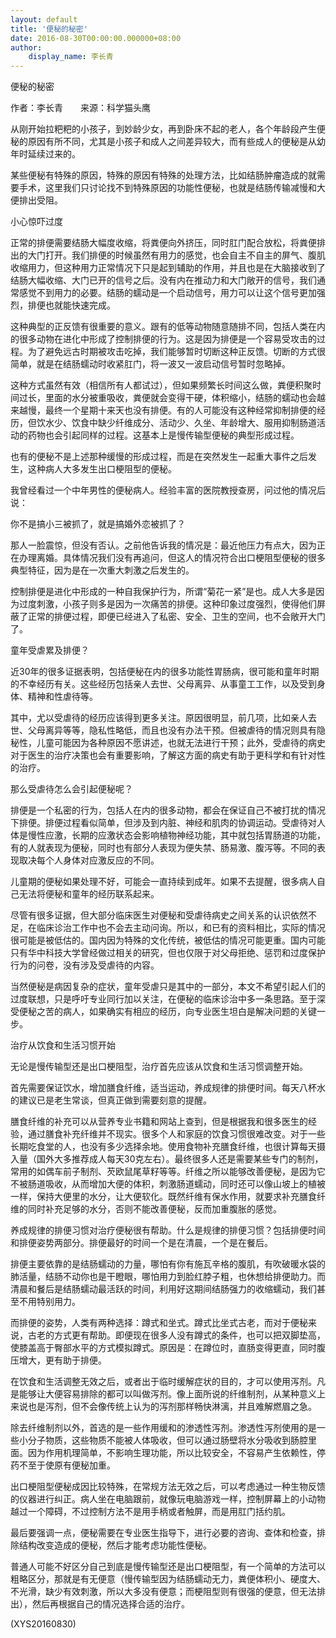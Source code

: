 ```yaml
---
layout: default
title: '便秘的秘密'
date: 2016-08-30T00:00:00.000000+08:00
author:
    display_name: 李长青
---
```


便秘的秘密

作者：李长青　　来源：科学猫头鹰

从刚开始拉粑粑的小孩子，到妙龄少女，再到卧床不起的老人，各个年龄段产生便秘的原因有所不同，尤其是小孩子和成人之间差异较大，而有些成人的便秘是从幼年时延续过来的。

某些便秘有特殊的原因，特殊的原因有特殊的处理方法，比如结肠肿瘤造成的就需要手术，这里我们只讨论找不到特殊原因的功能性便秘，也就是结肠传输减慢和大便排出受阻。

小心惊吓过度

正常的排便需要结肠大幅度收缩，将粪便向外挤压，同时肛门配合放松，将粪便排出的大门打开。我们排便的时候虽然有用力的感觉，也会自主不自主的屏气、腹肌收缩用力，但这种用力正常情况下只是起到辅助的作用，并且也是在大脑接收到了结肠大幅收缩、大门已开的信号之后。没有内在推动力和大门敞开的信号，我们通常感觉不到用力的必要。结肠的蠕动是一个启动信号，用力可以让这个信号更加强烈，排便也就能快速完成。

这种典型的正反馈有很重要的意义。跟有的低等动物随意随排不同，包括人类在内的很多动物在进化中形成了控制排便的行为。这是因为排便是一个容易受攻击的过程。为了避免远古时期被攻击吃掉，我们能够暂时切断这种正反馈。切断的方式很简单，就是在结肠蠕动时收紧肛门，将一波又一波启动信号暂时忽略掉。

这种方式虽然有效（相信所有人都试过），但如果频繁长时间这么做，粪便积聚时间过长，里面的水分被重吸收，粪便就会变得干硬，体积缩小，结肠的蠕动也会越来越慢，最终一个星期十来天也没有排便。有的人可能没有这种经常抑制排便的经历，但饮水少、饮食中缺少纤维成分、活动少、久坐、年龄增大、服用抑制肠道活动的药物也会引起同样的过程。这基本上是慢传输型便秘的典型形成过程。

也有的便秘不是上述那种缓慢的形成过程，而是在突然发生一起重大事件之后发生，这种病人大多发生出口梗阻型的便秘。

我曾经看过一个中年男性的便秘病人。经验丰富的医院教授查房，问过他的情况后说：

你不是搞小三被抓了，就是搞婚外恋被抓了？

那人一脸震惊，但没有否认。之前他告诉我的情况是：最近他压力有点大，因为正在办理离婚。具体情况我们没有再追问，但这人的情况符合出口梗阻型便秘的很多典型特征，因为是在一次重大刺激之后发生的。

控制排便是进化中形成的一种自我保护行为，所谓“菊花一紧”是也。成人大多是因为过度刺激，小孩子则多是因为一次痛苦的排便。这种印象过度强烈，使得他们屏蔽了正常的排便过程，即便已经进入了私密、安全、卫生的空间，也不会敞开大门了。

童年受虐累及排便？

近30年的很多证据表明，包括便秘在内的很多功能性胃肠病，很可能和童年时期的不幸经历有关。这些经历包括亲人去世、父母离异、从事童工工作，以及受到身体、精神和性虐待等。

其中，尤以受虐待的经历应该得到更多关注。原因很明显，前几项，比如亲人去世、父母离异等等，隐私性略低，而且也没有办法干预。但被虐待的情况则具有隐秘性，儿童可能因为各种原因不愿讲述，也就无法进行干预；此外，受虐待的病史对于医生的治疗决策也会有重要影响，了解这方面的病史有助于更科学和有针对性的治疗。

那么受虐待怎么会引起便秘呢？

排便是一个私密的行为，包括人在内的很多动物，都会在保证自己不被打扰的情况下排便。排便过程看似简单，但涉及到内脏、神经和肌肉的协调运动。受虐待对人体是慢性应激，长期的应激状态会影响植物神经功能，其中就包括胃肠道的功能，有的人就表现为便秘，同时也有部分人表现为便失禁、肠易激、腹泻等。不同的表现取决每个人身体对应激反应的不同。

儿童期的便秘如果处理不好，可能会一直持续到成年。如果不去提醒，很多病人自己无法将便秘和童年的经历联系起来。

尽管有很多证据，但大部分临床医生对便秘和受虐待病史之间关系的认识依然不足，在临床诊治工作中也不会去主动问询。所以，和已有的资料相比，实际的情况很可能是被低估的。国内因为特殊的文化传统，被低估的情况可能更重。国内可能只有华中科技大学曾经做过相关的研究，但也仅限于对父母拒绝、惩罚和过度保护行为的问卷，没有涉及受虐待的内容。

当然便秘是病因复杂的症状，童年受虐只是其中的一部分，本文不希望引起人们的过度联想，只是呼吁专业同行加以关注，在便秘的临床诊治中多一条思路。至于深受便秘之苦的病人，如果确实有相应的经历，向专业医生坦白是解决问题的关键一步。

治疗从饮食和生活习惯开始

无论是慢传输型还是出口梗阻型，治疗首先应该从饮食和生活习惯调整开始。

首先需要保证饮水，增加膳食纤维，适当运动，养成规律的排便时间。每天八杯水的建议已是老生常谈，但真正做到需要刻意的提醒。

膳食纤维的补充可以从营养专业书籍和网站上查到，但是根据我和很多医生的经验，通过膳食补充纤维并不现实。很多个人和家庭的饮食习惯很难改变。对于一些长期吃食堂的人，也没有多少选择余地。使用食物补充膳食纤维，也很计算每天摄入量（国外大多推荐成人每天30克左右）。最终很多人还是需要某些专门的制剂，常用的如偶车前子制剂、芡欧鼠尾草籽等等。纤维之所以能够改善便秘，是因为它不被肠道吸收，从而增加大便的体积，刺激肠道蠕动，同时还可以像山坡上的植被一样，保持大便里的水分，让大便软化。既然纤维有保水作用，就要求补充膳食纤维的同时补充足够的水分，否则不能改善便秘，反而加重腹胀的感觉。

养成规律的排便习惯对治疗便秘很有帮助。什么是规律的排便习惯？包括排便时间和排便姿势两部分。排便最好的时间一个是在清晨，一个是在餐后。

排便主要依靠的是结肠蠕动的力量，哪怕有你有施瓦辛格的腹肌，有吹破暖水袋的肺活量，结肠不动你也是干瞪眼，哪怕用力到脸红脖子粗，也休想给排便助力。而清晨和餐后是结肠蠕动最活跃的时间，利用好这期间结肠强力的收缩蠕动，我们甚至不用特别用力。

而排便的姿势，人类有两种选择：蹲式和坐式。蹲式比坐式古老，而对于便秘来说，古老的方式更有帮助。即便现在很多人没有蹲式的条件，也可以把双脚垫高，使膝盖高于臀部水平的方式模拟蹲式。原因是：在蹲位时，直肠变得更直，同时腹压增大，更有助于排便。

在饮食和生活调整无效之后，或者出于临时缓解症状的目的，才可以使用泻剂。凡是能够让大便容易排除的都可以叫做泻剂。像上面所说的纤维制剂，从某种意义上来说也是泻剂，但不会像传统上认为的泻剂那样畅快淋漓，并且难解燃眉之急。

除去纤维制剂以外，首选的是一些作用缓和的渗透性泻剂。渗透性泻剂使用的是一些小分子物质，这些物质不能被人体吸收，但可以通过肠壁将水分吸收到肠腔里面。因为作用机理简单，不影响生理功能，所以比较安全，不容易产生依赖性，停药不至于使原有便秘加重。

出口梗阻型便秘成因比较特殊，在常规方法无效之后，可以考虑通过一种生物反馈的仪器进行纠正。病人坐在电脑跟前，就像玩电脑游戏一样，控制屏幕上的小动物越过一个障碍，不过控制方法不是用手柄或者触屏，而是用肛门括约肌。

最后要强调一点，便秘需要在专业医生指导下，进行必要的咨询、查体和检查，排除结构改变造成的便秘，然后才能考虑功能性便秘。

普通人可能不好区分自己到底是慢传输型还是出口梗阻型，有一个简单的方法可以粗略区分，那就是有无便意（慢传输型因为结肠蠕动无力，粪便体积小、硬度大、不光滑，缺少有效刺激，所以大多没有便意；而梗阻型则有很强的便意，但无法排出），然后再根据自己的情况选择合适的治疗。

(XYS20160830)

